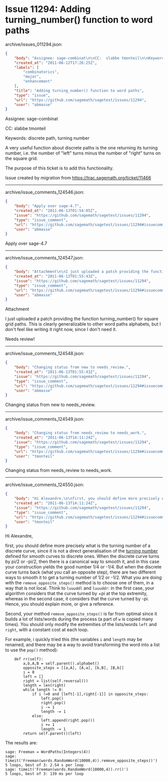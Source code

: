 # Issue 11294: Adding turning_number() function to word paths

archive/issues_011294.json:
```json
{
    "body": "Assignee: sage-combinat\n\nCC:  slabbe tmonteil\n\nKeywords: discrete path, turning number\n\nA very useful function about discrete paths is the one returning its turning number, i.e. the number of \"left\" turns minus the number of \"right\" turns on the square grid.\n\nThe purpose of this ticket is to add this functionality.\n\nIssue created by migration from https://trac.sagemath.org/ticket/11466\n\n",
    "created_at": "2011-06-12T17:26:25Z",
    "labels": [
        "combinatorics",
        "major",
        "enhancement"
    ],
    "title": "Adding turning_number() function to word paths",
    "type": "issue",
    "url": "https://github.com/sagemath/sagetest/issues/11294",
    "user": "abmasse"
}
```
Assignee: sage-combinat

CC:  slabbe tmonteil

Keywords: discrete path, turning number

A very useful function about discrete paths is the one returning its turning number, i.e. the number of "left" turns minus the number of "right" turns on the square grid.

The purpose of this ticket is to add this functionality.

Issue created by migration from https://trac.sagemath.org/ticket/11466





---

archive/issue_comments_124546.json:
```json
{
    "body": "Apply over sage-4.7",
    "created_at": "2011-06-13T01:54:05Z",
    "issue": "https://github.com/sagemath/sagetest/issues/11294",
    "type": "issue_comment",
    "url": "https://github.com/sagemath/sagetest/issues/11294#issuecomment-124546",
    "user": "abmasse"
}
```

Apply over sage-4.7



---

archive/issue_comments_124547.json:
```json
{
    "body": "Attachment\n\nI just uploaded a patch providing the function turning_number() for square grid paths. This is clearly generalizable to other word paths alphabets, but I don't feel like writing it right now, since I don't need it.\n\nNeeds review!",
    "created_at": "2011-06-13T01:55:43Z",
    "issue": "https://github.com/sagemath/sagetest/issues/11294",
    "type": "issue_comment",
    "url": "https://github.com/sagemath/sagetest/issues/11294#issuecomment-124547",
    "user": "abmasse"
}
```

Attachment

I just uploaded a patch providing the function turning_number() for square grid paths. This is clearly generalizable to other word paths alphabets, but I don't feel like writing it right now, since I don't need it.

Needs review!



---

archive/issue_comments_124548.json:
```json
{
    "body": "Changing status from new to needs_review.",
    "created_at": "2011-06-13T01:55:43Z",
    "issue": "https://github.com/sagemath/sagetest/issues/11294",
    "type": "issue_comment",
    "url": "https://github.com/sagemath/sagetest/issues/11294#issuecomment-124548",
    "user": "abmasse"
}
```

Changing status from new to needs_review.



---

archive/issue_comments_124549.json:
```json
{
    "body": "Changing status from needs_review to needs_work.",
    "created_at": "2011-06-13T14:11:24Z",
    "issue": "https://github.com/sagemath/sagetest/issues/11294",
    "type": "issue_comment",
    "url": "https://github.com/sagemath/sagetest/issues/11294#issuecomment-124549",
    "user": "tmonteil"
}
```

Changing status from needs_review to needs_work.



---

archive/issue_comments_124550.json:
```json
{
    "body": "Hi Alexandre,\n\nfirst, you should define more precisely what is the turning number of a discrete curve, since it is not a direct generalisation of the [turning number](http://en.wikipedia.org/wiki/Winding_number#Turning_number) defined for smooth curves to discrete ones. When the discrete curve turns by pi/2 or -pi/2, then there is a canonical way to smooth it, and in this case your construction yields the good number 1/4 or -1/4. But when the discrete curve turns back (what you call an opposite step), there are two different ways to smooth it to get a turning number of 1/2 or -1/2. What you are doing with the `remove_opposite_steps()` method is to choose one of them, in a way that is not local. Think to `luuuddl` and `luuuddr`: in the first case, your algorithm considers that the curve turned by +pi at the top extremity, whereas in the second case, it considers that the curve turned by -pi. Hence, you should explain more, or give a reference.\n\nSecond, your method `remove_opposite_steps()` is far from optimal since it builds a lot of lists/words during the process (a part of `w` is copied many times). You should only modify the extremities of the lists/words `left` and `right`, with a constant cost at each loop.\n\nFor example, i quickly tried this (the variables `i` and `length` may be renamed, and there may be a way to avoid transforming the word into a list to use the `pop()` method):\n\n\n```\n    def rr(self):\n        a,b,A,B = self.parent().alphabet()\n        opposite_steps = [[a,A], [A,a], [b,B], [B,b]]\n        i = 0\n        left = []\n        right = list(self.reversal())\n        length = len(right)\n        while length != 0:\n            if i !=0 and [left[-1],right[-1]] in opposite_steps:\n                left.pop()\n                right.pop()\n                i -= 1\n                length -= 1\n            else:\n                left.append(right.pop())\n                i += 1\n                length -= 1\n        return self.parent()(left)\n```\n\n\nThe results are:\n\n\n```\nsage: Freeman = WordPaths(Integers(4))\nsage: timeit('Freeman(words.RandomWord(10000,4)).remove_opposite_steps()')\n5 loops, best of 3: 2.54 s per loop\nsage: timeit('Freeman(words.RandomWord(10000,4)).rr()')                   \n5 loops, best of 3: 139 ms per loop\n```\n",
    "created_at": "2011-06-13T14:11:24Z",
    "issue": "https://github.com/sagemath/sagetest/issues/11294",
    "type": "issue_comment",
    "url": "https://github.com/sagemath/sagetest/issues/11294#issuecomment-124550",
    "user": "tmonteil"
}
```

Hi Alexandre,

first, you should define more precisely what is the turning number of a discrete curve, since it is not a direct generalisation of the [turning number](http://en.wikipedia.org/wiki/Winding_number#Turning_number) defined for smooth curves to discrete ones. When the discrete curve turns by pi/2 or -pi/2, then there is a canonical way to smooth it, and in this case your construction yields the good number 1/4 or -1/4. But when the discrete curve turns back (what you call an opposite step), there are two different ways to smooth it to get a turning number of 1/2 or -1/2. What you are doing with the `remove_opposite_steps()` method is to choose one of them, in a way that is not local. Think to `luuuddl` and `luuuddr`: in the first case, your algorithm considers that the curve turned by +pi at the top extremity, whereas in the second case, it considers that the curve turned by -pi. Hence, you should explain more, or give a reference.

Second, your method `remove_opposite_steps()` is far from optimal since it builds a lot of lists/words during the process (a part of `w` is copied many times). You should only modify the extremities of the lists/words `left` and `right`, with a constant cost at each loop.

For example, i quickly tried this (the variables `i` and `length` may be renamed, and there may be a way to avoid transforming the word into a list to use the `pop()` method):


```
    def rr(self):
        a,b,A,B = self.parent().alphabet()
        opposite_steps = [[a,A], [A,a], [b,B], [B,b]]
        i = 0
        left = []
        right = list(self.reversal())
        length = len(right)
        while length != 0:
            if i !=0 and [left[-1],right[-1]] in opposite_steps:
                left.pop()
                right.pop()
                i -= 1
                length -= 1
            else:
                left.append(right.pop())
                i += 1
                length -= 1
        return self.parent()(left)
```


The results are:


```
sage: Freeman = WordPaths(Integers(4))
sage: timeit('Freeman(words.RandomWord(10000,4)).remove_opposite_steps()')
5 loops, best of 3: 2.54 s per loop
sage: timeit('Freeman(words.RandomWord(10000,4)).rr()')                   
5 loops, best of 3: 139 ms per loop
```

